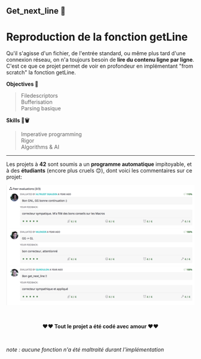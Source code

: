 ## Get_next_line 📝
# Reproduction de la fonction getLine


Qu'il s'agisse d'un fichier, de l'entrée standard, ou même plus tard d'une connexion réseau, on n'a toujours besoin de **lire du contenu ligne par ligne**. C'est ce que ce projet permet de voir en profondeur en implémentant "from scratch" la fonction getLine.


**Objectives 🏁**


> Filedescriptors</br>
> Bufferisation </br>
> Parsing basique</br>

**Skills 🏀🗑**


> Imperative programming</br> 
> Rigor</br> 
> Algorithms & AI</br>

------
Les projets à **42** sont soumis a un **programme automatique** impitoyable, et à des **étudiants** (encore plus cruels 😊), dont voici les commentaires sur ce projet:


 ![alt text](https://github.com/mehdiSuperDev/Get_next_line/blob/master/image/peer_correcting.png "correction_image")




</br>
<p align="center"><strong>❤️❤️ Tout le projet a été codé avec amour </strong>❤️❤️</p>

</br>
<p "style=font-size:3px;"><em>note : aucune fonction n'a été maltraité durant l'implémentation</em></p>
